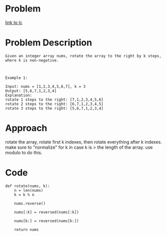 # Problem

[link to lc](https://leetcode.com/problems/rotate-array/?envType=study-plan-v2&envId=top-interview-150)

# Problem Description

```
Given an integer array nums, rotate the array to the right by k steps, where k is non-negative.

 

Example 1:

Input: nums = [1,2,3,4,5,6,7], k = 3
Output: [5,6,7,1,2,3,4]
Explanation:
rotate 1 steps to the right: [7,1,2,3,4,5,6]
rotate 2 steps to the right: [6,7,1,2,3,4,5]
rotate 3 steps to the right: [5,6,7,1,2,3,4]

```

# Approach

rotate the array, rotate first k indexes, then rotate everything after k indexes. 
make sure to "normalize" for k in case k is > the length of the array. use modulo to do this.

# Code 

```
def rotate(nums, k):
    n = len(nums)
    k = k % n
    
    nums.reverse()
    
    nums[:k] = reversed(nums[:k])
    
    nums[k:] = reversed(nums[k:])
    
    return nums
```